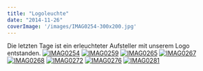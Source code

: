 ```yaml
---
title: "Logoleuchte"
date: "2014-11-26"
coverImage: '/images/IMAG0254-300x200.jpg'
---
```


Die letzten Tage ist ein erleuchteter Aufsteller mit unserem Logo entstanden. [![IMAG0254](../images/IMAG0254-300x200.jpg)](https://hackzogtum-coburg.de/wp-content/uploads/2014/11/IMAG0254.jpg) [![IMAG0259](../images/IMAG0259-300x200.jpg)](https://hackzogtum-coburg.de/wp-content/uploads/2014/11/IMAG0259.jpg) [![IMAG0265](../images/IMAG0265-300x200.jpg)](https://hackzogtum-coburg.de/wp-content/uploads/2014/11/IMAG0265.jpg) [![IMAG0267](../images/IMAG0267-300x200.jpg)](https://hackzogtum-coburg.de/wp-content/uploads/2014/11/IMAG0267.jpg) [![IMAG0268](../images/IMAG0268-300x200.jpg)](https://hackzogtum-coburg.de/wp-content/uploads/2014/11/IMAG0268.jpg) [![IMAG0272](../images/IMAG0272-300x200.jpg)](https://hackzogtum-coburg.de/wp-content/uploads/2014/11/IMAG0272.jpg) [![IMAG0276](../images/IMAG0276-300x200.jpg)](https://hackzogtum-coburg.de/wp-content/uploads/2014/11/IMAG0276.jpg) [![IMAG0281](../images/IMAG0281-300x200.jpg)](https://hackzogtum-coburg.de/wp-content/uploads/2014/11/IMAG0281.jpg)
